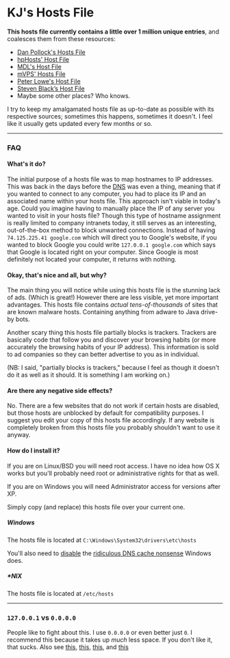 # KJ's Hosts File

**This hosts file currently contains a little over 1 million unique entries**, and coalesces them from these resources:
* [Dan Pollock's Hosts File](http://winhelp2002.mvps.org/hosts.htm)
* [hpHosts' Host File](http://hosts-file.net/)
* [MDL's Host File](http://http://www.malwaredomainlist.com/hostslist/hosts.txt)
* [mVPS' Hosts File](http://winhelp2002.mvps.org/hosts.htm)
* [Peter Lowe's Host File](http://pgl.yoy.org/adservers/)
* [Steven Black’s Host File](https://github.com/StevenBlack/hosts)
* Maybe some other places? Who knows.

I try to keep my amalgamated hosts file as up-to-date as possible with its respective sources; sometimes this happens, sometimes it doesn't. I feel like it usually gets updated every few months or so.

<hr>

### FAQ

#### What's it do?
The initial purpose of a hosts file was to map hostnames to IP addresses. This was back in the days before the [DNS](https://en.wikipedia.org/wiki/Dns) was even a thing, meaning that if you wanted to connect to any computer, you had to place its IP and an associated name within your hosts file.
This approach isn't viable in today's age. Could you imagine having to manually place the IP of any server you wanted to visit in your hosts file?
Though this type of hostname assignment is really limited to company intranets today, it still serves as an interesting, out-of-the-box method to block unwanted connections. Instead of having `74.125.225.41 google.com` which will direct you to Google's website, if you wanted to block Google you could write `127.0.0.1 google.com` which says that Google is located right on your computer. Since Google is most definitely not located your computer, it returns with nothing.

#### Okay, that's nice and all, but why?
The main thing you will notice while using this hosts file is the stunning lack of ads. (Which is great!) However there are less visible, yet more important advantages. This hosts file contains *actual tens-of-thousands* of sites that are known malware hosts. Containing anything from adware to Java drive-by bots.

Another scary thing this hosts file partially blocks is trackers. Trackers are basically code that follow you and discover your browsing habits (or more accurately the browsing habits of your IP address). This information is sold to ad companies so they can better advertise to you as in individual.

(NB: I said, "partially blocks is trackers," because I feel as though it doesn't do it as well as it should. It is something I am working on.)

#### Are there any negative side effects?
No. There are a few websites that do not work if certain hosts are disabled, but those hosts are unblocked by default for compatibility purposes. I suggest you edit your copy of this hosts file accordingly. If any website is completely broken from this hosts file you probably shouldn't want to use it anyway.

#### How do I install it?

If you are on Linux/BSD you will need root access. I have no idea how OS X works but you'll probably need root or administrative rights for that as well.

If you are on Windows you will need Administrator access for versions after XP.

Simply copy (and replace) this hosts file over your current one.

##### Windows
The hosts file is located at `C:\Windows\System32\drivers\etc\hosts`

You'll also need to [disable](http://support.simpledns.com/kb/a61/disabling-the-windows-dns-client-service.aspx) the [ridiculous DNS cache nonsense](https://support.microsoft.com/en-us/kb/200525) Windows does.

##### *NIX
The hosts file is located at `/etc/hosts`

<hr>

### `127.0.0.1` vs `0.0.0.0`

People like to fight about this. I use `0.0.0.0` or even better just `0`. I recommend this because it takes up *much* less space. If you don't like it, that sucks. Also see [this](http://www.dslreports.com/forum/remark,16790135), [this](http://it.slashdot.org/comments.pl?sid=1743902&cid=33147664), [this](http://social.technet.microsoft.com/Forums/windows/en-US/3ffc0193-01de-4ebe-bbd9-ac4c933466e4/this-host-0000-vs-localhost-127001?forum=w7itpronetworking), and [this](http://stackoverflow.com/questions/3693434/what-is-the-difference-between-starting-a-server-binding-to-0-0-0-0-vs-127-0-0-1#3693443)
